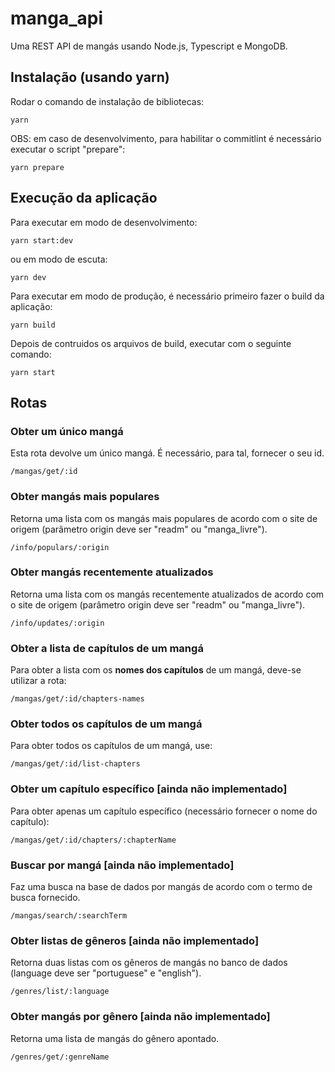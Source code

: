 # manga_api

Uma REST API de mangás usando Node.js, Typescript e MongoDB.

## Instalação (usando yarn)

Rodar o comando de instalação de bibliotecas:

`yarn`

OBS: em caso de desenvolvimento, para habilitar o commitlint é necessário executar o script "prepare":

`yarn prepare`

## Execução da aplicação

Para executar em modo de desenvolvimento:

`yarn start:dev`

ou em modo de escuta:

`yarn dev`

Para executar em modo de produção, é necessário primeiro fazer o build da aplicação:

`yarn build`

Depois de contruidos os arquivos de build, executar com o seguinte comando:

`yarn start`

## Rotas

### Obter um único mangá

Esta rota devolve um único mangá. É necessário, para tal, fornecer o seu id.

`/mangas/get/:id`

### Obter mangás mais populares

Retorna uma lista com os mangás mais populares de acordo com o site de origem (parâmetro origin deve ser "readm" ou "manga_livre").

`/info/populars/:origin`

### Obter mangás recentemente atualizados

Retorna uma lista com os mangás recentemente atualizados de acordo com o site de origem (parâmetro origin deve ser "readm" ou "manga_livre").

`/info/updates/:origin`

### Obter a lista de capítulos de um mangá

Para obter a lista com os **nomes dos capítulos** de um mangá, deve-se utilizar a rota:

`/mangas/get/:id/chapters-names`

### Obter todos os capítulos de um mangá

Para obter todos os capítulos de um mangá, use:

`/mangas/get/:id/list-chapters`

### Obter um capítulo específico [ainda não implementado]

Para obter apenas um capítulo específico (necessário fornecer o nome do capítulo):

`/mangas/get/:id/chapters/:chapterName`

### Buscar por mangá [ainda não implementado]

Faz uma busca na base de dados por mangás de acordo com o termo de busca fornecido.

`/mangas/search/:searchTerm`

### Obter listas de gêneros [ainda não implementado]

Retorna duas listas com os gêneros de mangás no banco de dados (language deve ser "portuguese" e "english").

`/genres/list/:language`

### Obter mangás por gênero [ainda não implementado]

Retorna uma lista de mangás do gênero apontado.

`/genres/get/:genreName`
